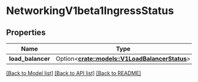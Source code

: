 # NetworkingV1beta1IngressStatus

## Properties

Name | Type | Description | Notes
------------ | ------------- | ------------- | -------------
**load_balancer** | Option<[**crate::models::V1LoadBalancerStatus**](v1.LoadBalancerStatus.md)> |  | [optional]

[[Back to Model list]](../README.md#documentation-for-models) [[Back to API list]](../README.md#documentation-for-api-endpoints) [[Back to README]](../README.md)


